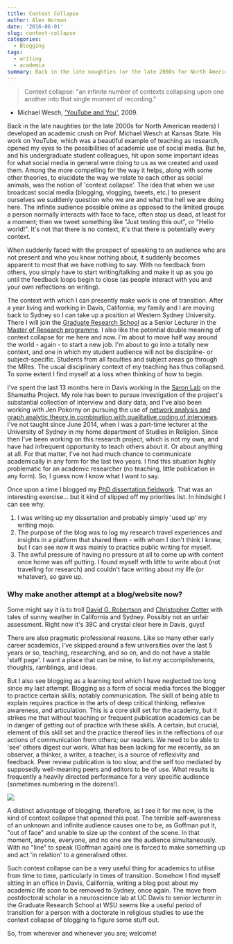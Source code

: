 ```yaml
---
title: Context Collapse
author: Alex Norman
date: '2016-06-01'
slug: context-collapse
categories:
  - Blogging
tags:
  - writing
  - academia
summary: Back in the late naughties (or the late 2000s for North American readers) I developed an academic crush on Prof. Michael Wesch at Kansas State. His work on YouTube, which was a beautiful example of teaching as research, opened my eyes to the possibilities of academic use of social media.
---
```


>Context collapse: "an infinite number of contexts collapsing upon one another into that single moment of recording."  
- Michael Wesch, ['YouTube and You'](http://krex.k-state.edu/dspace/handle/2097/6302), 2009.

Back in the late naughties (or the late 2000s for North American readers) I developed an academic crush on Prof. Michael Wesch at Kansas State. His work on YouTube, which was a beautiful example of teaching as research, opened my eyes to the possibilities of academic use of social media. But he, and his undergraduate student colleagues, hit upon some important ideas for what social media in general were doing to us as we created and used them. Among the more compelling for the way it helps, along with some other theories, to elucidate the way we relate to each other as social animals, was the notion of 'context collapse'. The idea that when we use broadcast social media (blogging, vlogging, tweets, etc.) to present ourselves we suddenly question who we are and what the hell we are doing here. The infinite audience possible online as opposed to the limited groups a person normally interacts with face to face, often stop us dead, at least for a moment; then we tweet something like "Just testing this out", or "Hello world!". It's not that there is no context, it's that there is potentially every context.

When suddenly faced with the prospect of speaking to an audience who are not present and who you know nothing about, it suddenly becomes apparent to most that we have nothing to say. With no feedback from others, you simply have to start writing/talking and make it up as you go until the feedback loops begin to close (as people interact with you and your own reflections on writing).

The context with which I can presently make work is one of transition. After a year living and working in Davis, California, my family and I are moving back to Sydney so I can take up a position at Western Sydney University. There I will join the [Graduate Research School](https://www.uws.edu.au/graduate_research_school/grs) as a Senior Lecturer in the [Master of Research programme](https://www.uws.edu.au/graduate_research_school/grs/courses/master_of_research). I also like the potential double meaning of context collapse for me here and now. I'm about to move half way around the world - again - to start a new job. I'm about to go into a totally new context, and one in which my student audience will not be discipline- or subject-specific. Students from all faculties and subject areas go through the MRes. The usual disciplinary context of my teaching has thus collapsed. To some extent I find myself at a loss when thinking of how to begin.

I've spent the last 13 months here in Davis working in the [Saron Lab](http://saronlab.ucdavis.edu/) on the Shamatha Project. My role has been to pursue investigation of the project's substantial collection of interview and diary data, and I've also been working with Jen Pokorny on pursuing the use of [network analysis and graph analytic theory in combination with qualitative coding of interviews](https://www.youtube.com/watch?v=pWhBluWYUoo). I've not taught since June 2014, when I was a part-time lecturer at the University of Sydney in my home department of Studies in Religion. Since then I've been working on this research project, which is not my own, and have had infrequent opportunity to teach others about it. Or about anything at all. For that matter, I've not had much chance to communicate academically in any form for the last two years. I find this situation highly problematic for an academic researcher (no teaching, little publication in any form). So, I guess now I know what I want to say.

Once upon a time I blogged my [PhD dissertation fieldwork](http://aarleks.blogspot.com). That was an interesting exercise... but it kind of slipped off my priorities list. In hindsight I can see why. 
1. I was writing up my dissertation and probably simply 'used up' my writing mojo.
2. The purpose of the blog was to log my research travel experiences and insights in a platform that shared them - with whom I don't think I knew, but I can see now it was mainly to practice public writing for myself.
3. The awful pressure of having no pressure at all to come up with content once home was off putting. I found myself with little to write about (not travelling for research) and couldn't face writing about my life (or whatever), so gave up.

### Why make another attempt at a blog/website now?

Some might say it is to troll [David G. Robertson](https://davidgrobertson.wordpress.com/) and [Christopher Cotter](https://religionandmore.wordpress.com/) with tales of sunny weather in California and Sydney. Possibly not an unfair assessment. Right now it's 39C and crystal clear here in Davis, guys!

There are also pragmatic professional reasons. Like so many other early career academics, I've skipped around a few universities over the last 5 years or so, teaching, researching, and so on, and do not have a stable 'staff page'. I want a place that can be mine, to list my accomplishments, thoughts, ramblings, and ideas.

But I also see blogging as a learning tool which I have neglected too long since my last attempt. Blogging as a form of social media forces the blogger to practice certain skills; notably communication. The skill of being able to explain requires practice in the arts of deep critical thinking, reflexive awareness, and articulation. This is a core skill set for the academy, but it strikes me that without teaching or frequent publication academics can be in danger of getting out of practice with these skills. A certain, but crucial, element of this skill set and the practice thereof lies in the reflections of our actions of communication from others; our readers. We need to be able to 'see' others digest our work. What has been lacking for me recently, as an observer, a thinker, a writer, a teacher, is a source of reflexivity and feedback. Peer review publication is too slow, and the self too mediated by supposedly well-meaning peers and editors to be of use. What results is frequently a heavily directed performance for a very specific audience (sometimes numbering in the dozens!).

![](https://i.imgur.com/JqYTmjn.gif)

A distinct advantage of blogging, therefore, as I see it for me now, is the kind of context collapse that opened this post. The terrible self-awareness of an unknown and infinite audience causes one to be, as Goffman put it, "out of face" and unable to size up the context of the scene. In that moment, anyone, everyone, and no one are the audience simultaneously. With no "line" to speak (Goffman again) one is forced to make something up and act 'in relation' to a generalised other.

Such context collapse can be a very useful thing for academics to utilise from time to time, particularly in times of transition. Somehow I find myself sitting in an office in Davis, California, writing a blog post about my academic life soon to be removed to Sydney, once again. The move from postdoctoral scholar in a neuroscience lab at UC Davis to senior lecturer in the Graduate Research School at WSU seems like a useful period of transition for a person with a doctorate in religious studies to use the context collapse of blogging to figure some stuff out.

So, from wherever and whenever you are; welcome!
